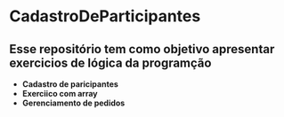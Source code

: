 # CadastroDeParticipantes

## Esse repositório tem como objetivo apresentar exercicios de lógica da programção 

* **Cadastro de paricipantes**
* **Exerciico com array**
* **Gerenciamento de pedidos**

